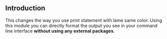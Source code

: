 ## Introduction

This changes the way you use print statement with lame same color.
Using this module you can directly format the output you see in your command line interface **without using any external packages**.